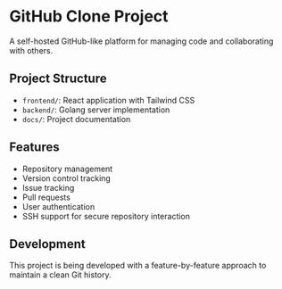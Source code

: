 # GitHub Clone Project

A self-hosted GitHub-like platform for managing code and collaborating with others.

## Project Structure

- `frontend/`: React application with Tailwind CSS
- `backend/`: Golang server implementation
- `docs/`: Project documentation

## Features

- Repository management
- Version control tracking
- Issue tracking
- Pull requests
- User authentication
- SSH support for secure repository interaction

## Development

This project is being developed with a feature-by-feature approach to maintain a clean Git history.

